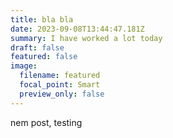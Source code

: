 ```yaml
---
title: bla bla
date: 2023-09-08T13:44:47.181Z
summary: I﻿ have worked a lot today
draft: false
featured: false
image:
  filename: featured
  focal_point: Smart
  preview_only: false
---
```

n﻿em post, testing